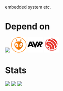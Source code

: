 <p>
embedded system etc.
</p>

# Depend on
<p>
<img src="http://devicons.acavalkyrie.workers.dev/icons?i=arduino,raspberrypi,bash,rust,c,cpp,cs,dotnet,py,selenium,js,docker,bots,godot,unity,atom,vscode,vim,neovim,git,github">
<img height=50px src="platformio.svg">
<img height=50px src="avr.svg">
<img height=50px src="espressif-systems.svg">
</p>

# Stats
<p>
<img height=127px src="https://github-readme-stats.vercel.app/api?username=acaValkyrie&count_private=true&show_icons=true&theme=onedark">
<img height=127px src="https://github-readme-stats.vercel.app/api/top-langs/?username=acaValkyrie&layout=compact&theme=onedark&count_private=true&hide=shaderlab,cmake,glsl">
<img src="https://github-profile-trophy.vercel.app/?username=acaValkyrie&theme=onedark">
<p>
